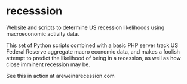# recesssion
Website and scripts to determine US recession likelihoods using macroeconomic activity data.

This set of Python scripts combined with a basic PHP server track US Federal Reserve aggregate macro economic data, and makes a foolish attempt to predict the likelihood of being in a recession, as well as how close imminent recession may be.

See this in action at areweinarecession.com
